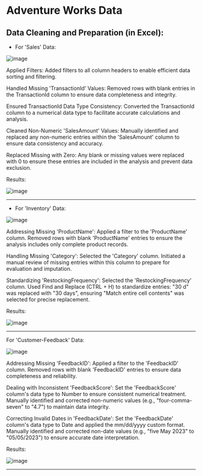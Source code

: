 # Adventure Works Data



## Data Cleaning and Preparation (in Excel):

- For 'Sales' Data:

![image](https://github.com/user-attachments/assets/85afb343-cc20-4d0a-8b77-7f635fcc0b7e)

Applied Filters:
Added filters to all column headers to enable efficient data sorting and filtering.

Handled Missing 'TransactionId' Values:
Removed rows with blank entries in the TransactionId column to ensure data completeness and integrity.

Ensured TransactionId Data Type Consistency:
Converted the TransactionId column to a numerical data type to facilitate accurate calculations and analysis.

Cleaned Non-Numeric 'SalesAmount' Values:
Manually identified and replaced any non-numeric entries within the 'SalesAmount' column to ensure data consistency and accuracy.

Replaced Missing with Zero:
Any blank or missing values were replaced with 0 to ensure these entries are included in the analysis and prevent data exclusion.

Results:

![image](https://github.com/user-attachments/assets/81383f8b-2781-4109-b2a9-ee2fad707148)
________________________
- For 'Inventory' Data:

![image](https://github.com/user-attachments/assets/7c47add7-0071-478c-b76b-41552df8e9ce)

Addressing Missing 'ProductName':
Applied a filter to the 'ProductName' column.
Removed rows with blank 'ProductName' entries to ensure the analysis includes only complete product records.

Handling Missing 'Category':
Selected the 'Category' column.
Initiated a manual review of missing entries within this column to prepare for evaluation and imputation.

Standardizing 'RestockingFrequency':
Selected the 'RestockingFrequency' column.
Used Find and Replace (CTRL + H) to standardize entries: "30 d" was replaced with "30 days", ensuring "Match entire cell contents" was selected for precise replacement.

Results:

![image](https://github.com/user-attachments/assets/bde2fb3c-ea10-4e80-bb7e-8959936556d6)
_____________________________________________

For 'Customer-Feedback' Data:

![image](https://github.com/user-attachments/assets/b8e80965-6fc7-48be-9fca-d32f2f34470e)

Addressing Missing 'FeedbackID':
Applied a filter to the 'FeedbackID' column.
Removed rows with blank 'FeedbackID' entries to ensure data completeness and reliability.

Dealing with Inconsistent 'FeedbackScore':
Set the 'FeedbackScore' column's data type to Number to ensure consistent numerical treatment.
Manually identified and corrected non-numeric values (e.g., "four-comma-seven" to "4.7") to maintain data integrity.

Correcting Invalid Dates in 'FeedbackDate':
Set the 'FeedbackDate' column's data type to Date and applied the mm/dd/yyyy custom format.
Manually identified and corrected non-date values (e.g., "five May 2023" to "05/05/2023") to ensure accurate date interpretation.

Results:

![image](https://github.com/user-attachments/assets/826f818e-a865-4156-aeca-c670f6f57c56)
________________________________




